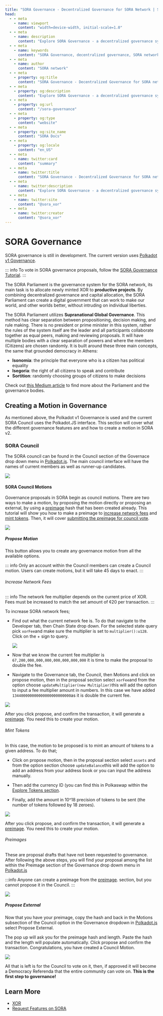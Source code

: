 ```yaml
---
title: "SORA Governance - Decentralized Governance for SORA Network | SORA Docs"
head:
  - - meta
    - name: viewport
      content: "width=device-width, initial-scale=1.0"
  - - meta
    - name: description
      content: "Explore SORA Governance - a decentralized governance system empowering participants to shape the future of the SORA network. Learn about voting, proposals, and decision-making processes."
  - - meta
    - name: keywords
      content: "SORA Governance, decentralized governance, SORA network, voting, proposals, decision-making"
  - - meta
    - name: author
      content: "SORA network"
  - - meta
    - property: og:title
      content: "SORA Governance - Decentralized Governance for SORA network | SORA Docs"
  - - meta
    - property: og:description
      content: "Explore SORA Governance - a decentralized governance system empowering participants to shape the future of the SORA network. Learn about voting, proposals, and decision-making processes."
  - - meta
    - property: og:url
      content: "/sora-governance"
  - - meta
    - property: og:type
      content: "website"
  - - meta
    - property: og:site_name
      content: "SORA Docs"
  - - meta
    - property: og:locale
      content: "en_US"
  - - meta
    - name: twitter:card
      content: "summary"
  - - meta
    - name: twitter:title
      content: "SORA Governance - Decentralized Governance for SORA network | SORA Docs"
  - - meta
    - name: twitter:description
      content: "Explore SORA Governance - a decentralized governance system empowering participants to shape the future of the SORA network. Learn about voting, proposals, and decision-making processes."
  - - meta
    - name: twitter:site
      content: "@sora_xor"
  - - meta
    - name: twitter:creator
      content: "@sora_xor"
---
```


# SORA Governance

SORA governance is still in development. The current version uses
[Polkadot v1
Governance](https://wiki.polkadot.network/docs/learn/learn-governance).

::: info
To vote in SORA governance proposals, follow the [SORA Governance
Tutorial](participate-sora-governance.md).
:::

The SORA Parliament is the governance system for the SORA network, its main task is to allocate newly minted XOR to **productive projects**. By combining decentralized governance and capital allocation, the SORA Parliament can create a digital government that can work to make our world, and other worlds better, without intruding on individual liberties.

The SORA Parliament utilizes **Supranational Global Governance**. This method has clear separation between propositioning, decision making, and rule making. There is no president or prime minister in this system, rather the rules of the system itself are the leader and all participants collaborate together as equal peers, making and reviewing proposals. It will have multiple bodies with a clear separation of powers and where the members (Citizens) are chosen randomly. It is built around these three main concepts, the same that grounded democracy in Athens:

- **Isonomia**: the principle that everyone who is a citizen has political equality
- **Isegoria**: the right of all citizens to speak and contribute
- **Sortition**: randomly choosing groups of citizens to make decisions

Check out [this Medium
article](https://medium.com/sora-xor/the-sora-parliament-af8184dae384)
to find more about the Parliament and the governance bodies.

## Creating a Motion in Governance

As mentioned above, the Polkadot v1 Governance is used and the current
SORA Council uses the Polkadot.JS interface. This section will cover
what the different governance features are and how to create a motion
in SORA v2.

### SORA Council

The SORA council can be found in the Council section of the Governace
drop down menu in
[Polkadot.js](https://polkadot.js.org/apps/#/council). The main
council interface will have the names of current members as well as
runner-up candidates.

![](.gitbook/assets/sora-governance-council.png)

#### SORA Council Motions

Governance proposals in SORA begin as council motions. There are two
ways to make a motion, by proposing the motion directly or proposing
an external, by using a [preimage](#preimages) hash that has been created
already.
This tutorial will show you how to make a preimage to
[increase network fees](#increase-network-fees) and [mint
tokens](#mint-tokens). Then, it will cover [submitting the preimage for council vote](#propose-external).

![](.gitbook/assets/sora-governance-council-motion.png)

##### Propose Motion

This button allows you to create any governance motion from all the
available options.

::: info
Only an account within the Council members can create a Council
motion. Users can create motions, but it will take 45 days to enact.
:::

###### Increase Network Fees

::: info
The network fee multiplier depends on the current price of XOR. Fees
must be increased to match the set amount of ¢20 per transaction.
:::

To increase SORA network fees;

- Find out what the current network fee is. To do that navigate to the
  Developer tab, then Chain State drop down. For the selected state
  query pick `xorFee`and make sure the multiplier is set to
  `multiplier():u128`. Click on the + sign to query.

  ![](.gitbook/assets/sora-governance-council-fee-calculate.png)

- Now that we know the current fee multiplier is
  `67,200,000,000,000,000,000,000,000` it is time to make the proposal
  to double the fee.
- Navigate to the Governance tab, the Council, then Motions and click on propose motion, then in the proposal section select
  `xorFee`and from the option choose `updateMultiplier(new
Multiplier)`this will add the option to input a fee multiplier
  amount in numbers. In this case we have added `134400000000000000000000000`as it is double the current fee.

![](.gitbook/assets/sora-governance-council-fee-multiply.png)

After you click propose, and confirm the transaction, it will generate
a [preimage](#preimages). You need this to create your motion.

###### Mint Tokens

In this case, the motion to be proposed is to mint an amount of tokens
to a given address. To do that;

- Click on propose motion, then in the
  proposal section select `assets` and from the option section choose
  `updateBalance`this will add the option to add an address from your
  address book or you can input the address manually.

- Then add the currency ID (you can find this in Polkaswap within the
  [Explore Tokens section](https://polkaswap.io/#/explore/token).

- Finally, add the amount in 10^18 precision of tokens to be sent (the number of tokens followed by 18 zeroes).

![](.gitbook/assets/sora-governance-council-propose.png)

After you click propose, and confirm the transaction, it will generate
a [preimage](#preimages). You need this to create your motion.

###### Preimages

These are proposal drafts that have not been requested to
governance. After following the above steps, you will find your
proposal among the list within the Preimage section of the Governance
drop dowm menu in
[Polkadot.js](https://polkadot.js.org/apps/#/preimages)

:::info
Anyone can create a preimage from the [preimage](https://polkadot.js.org/apps/#/preimages). section, but you
cannot propose it in the Council.
:::

![](.gitbook/assets/sora-governance-council-preimage.png)

##### Propose External

Now that you have your preimage, copy the hash and back in the Motions
subsection of the Council option in the Governance dropdown in
[Polkadot.js](https://polkadot.js.org/apps/#/council) select Propose
External.

The pop up will ask you for the preimage hash and length. Paste the
hash and the length will populate automatically. Click propose and
confirm the transaction. Congratulations, you have created a Council
Motion.

![](.gitbook/assets/sora-governance-council-external.png)

All that is left is for the Council to vote on it, then, if approved
it will become a Democracy Referenda that the entire community can
vote on. **This is the first step to governance!**

## Learn More

- [XOR](/xor.md)
- [Request Features on SORA](/rfp.md)
